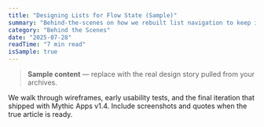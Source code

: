 ```yaml
---
title: "Designing Lists for Flow State (Sample)"
summary: "Behind-the-scenes on how we rebuilt list navigation to keep improv scenes moving."
category: "Behind the Scenes"
date: "2025-07-28"
readTime: "7 min read"
isSample: true
---
```


> **Sample content** — replace with the real design story pulled from your archives.

We walk through wireframes, early usability tests, and the final iteration that shipped with Mythic Apps v1.4. Include screenshots and quotes when the true article is ready.
